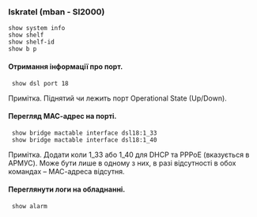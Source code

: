 ### Iskratel (mban - SI2000)
    show system info
    show shelf
    show shelf-id
    show b p
#### Отримання інформації про порт. 
     show dsl port 18 
Примітка. Піднятий чи лежить порт Operational State (Up/Down). 
#### Перегляд МАС-адрес на порті. 
     show bridge mactable interface dsl18:1_33 
     show bridge mactable interface dsl18:1_40 
Примітка. Додати коли 1_33 або 1_40 для DHCP та PPPoE (вказується в АРМУС). Може бути лише в одному з них, в разі відсутності в обох командах – МАС-адреса відсутня. 
#### Переглянути логи на обладнанні. 
     show alarm 
